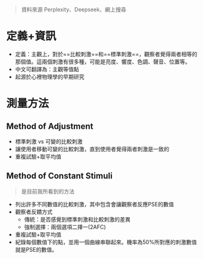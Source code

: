 > 資料來源 Perplexity、Deepseek、網上搜尋
# 定義+資訊
- 定義：主觀上，對於==比較刺激==和==標準刺激==，觀察者覺得兩者相等的那個值。這兩個刺激有很多種，可能是亮度、響度、色調、聲音、位置等。
- 中文可翻譯為：主觀等值點
- 起源於心裡物理學的早期研究
# 測量方法
## Method of Adjustment
- 標準刺激 vs 可變的比較刺激
- 讓使用者移動可變的比較刺激，直到使用者覺得兩者刺激是一致的
- 重複試驗+取平均值
## Method of Constant Stimuli
> 是目前我所看到的方法
- 列出許多不同數值的比較刺激，其中包含會讓觀察者反應PSE的數值
- 觀察者反饋方式
	- 傳統：是否感覺到標準刺激和比較刺激的差異
	- 強制選擇：兩個選項二擇一(2AFC)
- 重複試驗+取平均值
- 紀錄每個數值下的點，並用一個曲線串聯起來。機率為50%所對應的刺激數值就是PSE的數值。